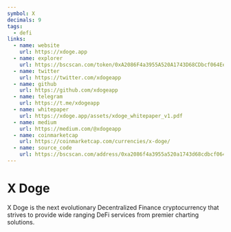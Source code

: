 ```yaml
---
symbol: X
decimals: 9
tags:
  - defi
links:
  - name: website
    url: https://xdoge.app
  - name: explorer
    url: https://bscscan.com/token/0xA2086F4a3955A520A1743D68CDbcf064Ee1746Cd
  - name: twitter
    url: https://twitter.com/xdogeapp
  - name: github
    url: https://github.com/xdogeapp
  - name: telegram
    url: https://t.me/xdogeapp
  - name: whitepaper
    url: https://xdoge.app/assets/xdoge_whitepaper_v1.pdf
  - name: medium
    url: https://medium.com/@xdogeapp
  - name: coinmarketcap
    url: https://coinmarketcap.com/currencies/x-doge/
  - name: source_code
    url: https://bscscan.com/address/0xa2086f4a3955a520a1743d68cdbcf064ee1746cd#code
---
```


# X Doge

X Doge is the next evolutionary Decentralized Finance cryptocurrency that strives to provide wide ranging DeFi services from premier charting solutions.
